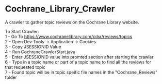 # Cochrane_Library_Crawler
A crawler to gather topic reviews on the Cochrane Library website.<br />

To Start Crawler:<br />
1 - Go To https://www.cochranelibrary.com/cdsr/reviews/topics<br />
2 - Open Dev-Tools -> Application -> Cookies<br />
3 - Copy JSESSIONID Value<br />
4 - Run CochraneCrawlerStart.java<br />
5 - Enter JSESSIONID value into promted section after starting the crawler<br />
6 - Type in a topic name or part of a topic name to find all the reviews for that requested topic<br />
7 - Found topic will be in topic speific file names in the "Cochrane_Reviews" folder
